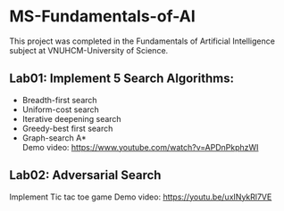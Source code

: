 # MS-Fundamentals-of-AI
This project was completed in the Fundamentals of Artificial Intelligence subject at VNUHCM-University of Science.
## Lab01: Implement 5 Search Algorithms:
+ Breadth-first search <br>
+ Uniform-cost search <br>
+ Iterative deepening search <br>
+ Greedy-best first search <br>
+ Graph-search A* <br>
Demo video: https://www.youtube.com/watch?v=APDnPkphzWI
## Lab02: Adversarial Search
Implement Tic tac toe game
Demo video: https://youtu.be/uxINykRl7VE
